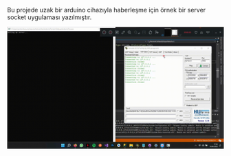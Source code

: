 Bu projede uzak bir arduino cihazıyla haberleşme için örnek bir server socket uygulaması yazılmıştır. 

<img src='https://github.com/Mehmet175/SocketListening/blob/main/program.gif' />
